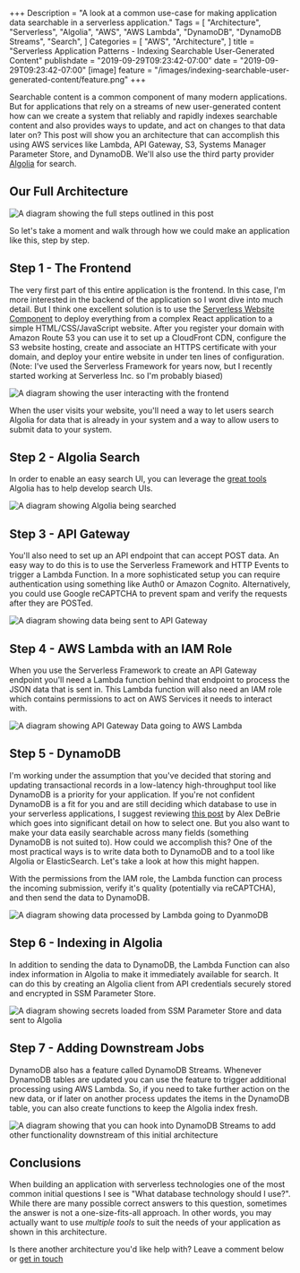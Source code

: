+++
Description = "A look at a common use-case for making application data searchable in a serverless application."
Tags = [
  "Architecture",
  "Serverless",
  "Algolia",
  "AWS",
  "AWS Lambda",
  "DynamoDB",
  "DynamoDB Streams",
  "Search", 
]
Categories = [
  "AWS",
  "Architecture",
]
title = "Serverless Application Patterns - Indexing Searchable User-Generated Content"
publishdate = "2019-09-29T09:23:42-07:00"
date = "2019-09-29T09:23:42-07:00"
[image]
    feature = "/images/indexing-searchable-user-generated-content/feature.png"
+++

Searchable content is a common component of many modern applications. But for applications that rely on a streams of new user-generated content how can we create a system that reliably and rapidly indexes searchable content and also provides ways to update, and act on changes to that data later on? This post will show you an architecture that can accomplish this using AWS services like Lambda, API Gateway, S3, Systems Manager Parameter Store, and DynamoDB. We'll also use the third party provider [Algolia](https://algolia.com) for search.
<!--more-->
## Our Full Architecture 
![A diagram showing the full steps outlined in this post](/images/indexing-searchable-user-generated-content/indexing-searchable-user-generated-content.png)

So let's take a moment and walk through how we could make an application like this, step by step.

## Step 1 - The Frontend

The very first part of this entire application is the frontend. In this case, I'm more interested in the backend of the application so I wont dive into much detail. But I think one excellent solution is to use the [Serverless Website Component](https://github.com/serverless/components/tree/master/templates/website) to deploy everything from a complex React application to a simple HTML/CSS/JavaScript website. After you register your domain with Amazon Route 53 you can use it to set up a CloudFront CDN, configure the S3 website hosting, create and associate an HTTPS certificate with your domain, and deploy your entire website in under ten lines of configuration. (Note: I've used the Serverless Framework for years now, but I recently started working at Serverless Inc. so I'm probably biased)

![A diagram showing the user interacting with the frontend](/images/indexing-searchable-user-generated-content/p1.png)

When the user visits your website, you'll need a way to let users search Algolia for data that is already in your system and a way to allow users to submit data to your system.

## Step 2 - Algolia Search

In order to enable an easy search UI, you can leverage the [great tools](https://www.algolia.com/doc/guides/building-search-ui/what-is-instantsearch/js/) Algolia has to help develop search UIs.

![A diagram showing Algolia being searched](/images/indexing-searchable-user-generated-content/p2.png)

## Step 3 - API Gateway

You'll also need to set up an API endpoint that can accept POST data. An easy way to do this is to use the Serverless Framework and HTTP Events to trigger a Lambda Function. In a more sophisticated setup you can require authentication using something like Auth0 or Amazon Cognito. Alternatively, you could use Google reCAPTCHA to prevent spam and verify the requests after they are POSTed.

![A diagram showing data being sent to API Gateway](/images/indexing-searchable-user-generated-content/p3.png)

## Step 4 - AWS Lambda with an IAM Role

When you use the Serverless Framework to create an API Gateway endpoint you'll need a Lambda function behind that endpoint to process the JSON data that is sent in. This Lambda function will also need an IAM role which contains permissions to act on AWS Services it needs to interact with.

![A diagram showing API Gateway Data going to AWS Lambda](/images/indexing-searchable-user-generated-content/p4.png)

## Step 5 - DynamoDB

I'm working under the assumption that you've decided that storing and updating transactional records in a low-latency high-throughput tool like DynamoDB is a priority for your application. If you're not confident DynamoDB is a fit for you and are still deciding which database to use in your serverless applications, I suggest reviewing [this post](https://serverless.com/blog/choosing-a-database-with-serverless/) by Alex DeBrie which goes into significant detail on how to select one. But you also want to make your data easily searchable across many fields (something DynamoDB is not suited to). How could we accomplish this? One of the most practical ways is to write data both to DynamoDB and to a tool like Algolia or ElasticSearch. Let's take a look at how this might happen.

With the permissions from the IAM role, the Lambda function can process the incoming submission, verify it's quality (potentially via reCAPTCHA), and then send the data to DynamoDB.

![A diagram showing data processed by Lambda going to DyanmoDB](/images/indexing-searchable-user-generated-content/p5.png)

## Step 6 - Indexing in Algolia

In addition to sending the data to DynamoDB, the Lambda Function can also index information in Algolia to make it immediately available for search. It can do this by creating an Algolia client from API credentials securely stored and encrypted in SSM Parameter Store.

![A diagram showing secrets loaded from SSM Parameter Store and data sent to Algolia](/images/indexing-searchable-user-generated-content/p6.png)

## Step 7 - Adding Downstream Jobs

DynamoDB also has a feature called DynamoDB Streams. Whenever DynamoDB tables are updated you can use the feature to trigger additional processing using AWS Lambda. So, if you need to take further action on the new data, or if later on another process updates the items in the DynamoDB table, you can also create functions to keep the Algolia index fresh.

![A diagram showing that you can hook into DynamoDB Streams to add other functionality downstream of this initial architecture](/images/indexing-searchable-user-generated-content/p7.png)

## Conclusions

When building an application with serverless technologies one of the most common initial questions I see is "What database technology should I use?". While there are many possible correct answers to this question, sometimes the answer is not a one-size-fits-all approach. In other words, you may actually want to use *multiple tools* to suit the needs of your application as shown in this architecture.

Is there another architecture you'd like help with? Leave a comment below or [get in touch](/contact/)
